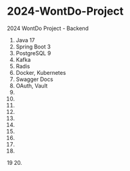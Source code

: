 # 2024-WontDo-Project
2024 WontDo Project - Backend
1. Java 17
2. Spring Boot 3
3. PostgreSQL 9
4. Kafka
5. Radis
6. Docker, Kubernetes
7. Swagger Docs
8. OAuth, Vault
9.
10.
11.
12.
13.
14.
15.
16.
17.
18.
19
20.
